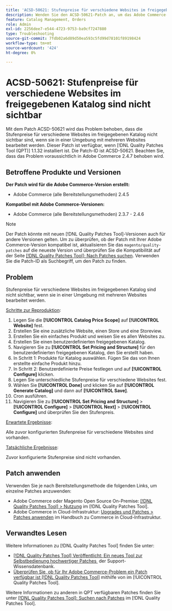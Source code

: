 ```yaml
---
title: 'ACSD-50621: Stufenpreise für verschiedene Websites im freigegebenen Katalog sind nicht sichtbar'
description: Wenden Sie den ACSD-50621-Patch an, um das Adobe Commerce-Problem zu beheben, bei dem die Stufenpreise für verschiedene Websites im freigegebenen Katalog nicht sichtbar sind, wenn Sie sie in einer Umgebung mit mehreren Websites bearbeiten.
feature: Catalog Management, Orders
role: Admin
exl-id: 2256dee7-e544-4723-9753-ba9cf7247880
type: Troubleshooting
source-git-commit: 7fdb02a6d89d50ea593c5fd99d78101f89198424
workflow-type: tm+mt
source-wordcount: '424'
ht-degree: 0%

---
```


# ACSD-50621: Stufenpreise für verschiedene Websites im freigegebenen Katalog sind nicht sichtbar

Mit dem Patch ACSD-50621 wird das Problem behoben, dass die Stufenpreise für verschiedene Websites im freigegebenen Katalog nicht sichtbar sind, wenn sie in einer Umgebung mit mehreren Websites bearbeitet werden. Dieser Patch ist verfügbar, wenn [!DNL Quality Patches Tool (QPT)] 1.1.32 installiert ist. Die Patch-ID ist ACSD-50621. Beachten Sie, dass das Problem voraussichtlich in Adobe Commerce 2.4.7 behoben wird.

## Betroffene Produkte und Versionen

**Der Patch wird für die Adobe Commerce-Version erstellt:**

* Adobe Commerce (alle Bereitstellungsmethoden) 2.4.5

**Kompatibel mit Adobe Commerce-Versionen:**

* Adobe Commerce (alle Bereitstellungsmethoden) 2.3.7 - 2.4.6

>[!NOTE]
>
>Der Patch könnte mit neuen [!DNL Quality Patches Tool]-Versionen auch für andere Versionen gelten. Um zu überprüfen, ob der Patch mit Ihrer Adobe Commerce-Version kompatibel ist, aktualisieren Sie das `magento/quality-patches` auf die neueste Version und überprüfen Sie die Kompatibilität auf der Seite [[!DNL Quality Patches Tool]: Nach Patches suchen](https://experienceleague.adobe.com/tools/commerce-quality-patches/index.html?lang=de). Verwenden Sie die Patch-ID als Suchbegriff, um den Patch zu finden.

## Problem

Stufenpreise für verschiedene Websites im freigegebenen Katalog sind nicht sichtbar, wenn sie in einer Umgebung mit mehreren Websites bearbeitet werden.

<u>Schritte zur Reproduktion</u>:

1. Legen Sie die **[!UICONTROL Catalog Price Scope]** auf **[!UICONTROL Website]** fest.
1. Erstellen Sie eine zusätzliche Website, einen Store und eine Storeview.
1. Erstellen Sie ein einfaches Produkt und weisen Sie es allen Websites zu.
1. Erstellen Sie einen benutzerdefinierten freigegebenen Katalog.
1. Navigieren Sie zu **[!UICONTROL Set Pricing and Structure]** für den benutzerdefinierten freigegebenen Katalog, den Sie erstellt haben.
1. In Schritt 1: Produkte für Katalog auswählen. Fügen Sie das von Ihnen erstellte einfache Produkt hinzu.
1. In Schritt 2: Benutzerdefinierte Preise festlegen und auf **[!UICONTROL Configure]** klicken.
1. Legen Sie unterschiedliche Stufenpreise für verschiedene Websites fest.
1. Wählen Sie **[!UICONTROL Done]** und klicken Sie auf **[!UICONTROL Generate Catalog]** und dann auf **[!UICONTROL Save]**.
1. Cron ausführen.
1. Navigieren Sie zu **[!UICONTROL Set Pricing and Structure]** > **[!UICONTROL Configure]** > **[!UICONTROL Next]** > **[!UICONTROL Configure]** und überprüfen Sie den Stufenpreis.

<u>Erwartete Ergebnisse</u>:

Alle zuvor konfigurierten Stufenpreise für verschiedene Websites sind vorhanden.

<u>Tatsächliche Ergebnisse</u>:

Zuvor konfigurierte Stufenpreise sind nicht vorhanden.

## Patch anwenden

Verwenden Sie je nach Bereitstellungsmethode die folgenden Links, um einzelne Patches anzuwenden:

* Adobe Commerce oder Magento Open Source On-Premise: [[!DNL Quality Patches Tool] > Nutzung](/help/tools/quality-patches-tool/usage.md) im [!DNL Quality Patches Tool].
* Adobe Commerce in Cloud-Infrastruktur: [Upgrades und Patches > Patches anwenden](https://experienceleague.adobe.com/docs/commerce-cloud-service/user-guide/develop/upgrade/apply-patches.html?lang=de) im Handbuch zu Commerce in Cloud-Infrastruktur.

## Verwandtes Lesen

Weitere Informationen zu [!DNL Quality Patches Tool] finden Sie unter:

* [[!DNL Quality Patches Tool] Veröffentlicht: Ein neues Tool zur Selbstbedienung hochwertiger Patches &#x200B;](https://experienceleague.adobe.com/de/docs/commerce-operations/tools/quality-patches-tool/quality-patches-tool-to-self-serve-quality-patches) der Support-Wissensdatenbank.
* [Überprüfen Sie, ob für Ihr Adobe Commerce-Problem ein Patch verfügbar ist [!DNL Quality Patches Tool]](/help/tools/quality-patches-tool/patches-available-in-qpt/check-patch-for-magento-issue-with-magento-quality-patches.md) mithilfe von im [!UICONTROL Quality Patches Tool].


Weitere Informationen zu anderen in QPT verfügbaren Patches finden Sie unter [[!DNL Quality Patches Tool]: Suchen nach Patches](https://experienceleague.adobe.com/tools/commerce-quality-patches/index.html?lang=de) im [!DNL Quality Patches Tool].
